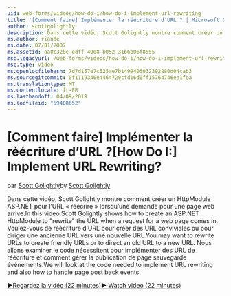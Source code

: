 ```yaml
---
uid: web-forms/videos/how-do-i/how-do-i-implement-url-rewriting
title: '[Comment faire] Implémenter la réécriture d’URL ? | Microsoft Docs'
author: scottgolightly
description: Dans cette vidéo, Scott Golightly montre comment créer un HttpModule ASP.NET pour l’URL 'réécrire » lorsqu’une demande pour une page web arrive. Vous pouvez souhaiter réécrire...
ms.author: riande
ms.date: 07/01/2007
ms.assetid: aa0c328c-edff-4908-b052-31b6b06f8555
msc.legacyurl: /web-forms/videos/how-do-i/how-do-i-implement-url-rewriting
msc.type: video
ms.openlocfilehash: 7d7d157e7c525ae7b1499405032392280d04cab3
ms.sourcegitcommit: 0f1119340e4464720cfd16d0ff15764746ea1fea
ms.translationtype: MT
ms.contentlocale: fr-FR
ms.lasthandoff: 04/09/2019
ms.locfileid: "59408652"
---
```

# <a name="how-do-i-implement-url-rewriting"></a><span data-ttu-id="59bd2-105">[Comment faire] Implémenter la réécriture d’URL ?</span><span class="sxs-lookup"><span data-stu-id="59bd2-105">[How Do I:] Implement URL Rewriting?</span></span>

<span data-ttu-id="59bd2-106">par [Scott Golightly](https://github.com/scottgolightly)</span><span class="sxs-lookup"><span data-stu-id="59bd2-106">by [Scott Golightly](https://github.com/scottgolightly)</span></span>

<span data-ttu-id="59bd2-107">Dans cette vidéo, Scott Golightly montre comment créer un HttpModule ASP.NET pour l’URL « réécrire » lorsqu’une demande pour une page web arrive.</span><span class="sxs-lookup"><span data-stu-id="59bd2-107">In this video Scott Golightly shows how to create an ASP.NET HttpModule to "rewrite" the URL when a request for a web page comes in.</span></span> <span data-ttu-id="59bd2-108">Voulez-vous de réécriture d’URL pour créer des URL conviviales ou pour diriger une ancienne URL vers une nouvelle URL.</span><span class="sxs-lookup"><span data-stu-id="59bd2-108">You may want to rewrite URLs to create friendly URLs or to direct an old URL to a new URL.</span></span> <span data-ttu-id="59bd2-109">Nous allons examiner le code nécessitent pour implémenter des URL de réécriture et comment gérer la publication de page sauvegarde événements.</span><span class="sxs-lookup"><span data-stu-id="59bd2-109">We will look at the code needed to implement URL rewriting and also how to handle page post back events.</span></span>

[<span data-ttu-id="59bd2-110">&#9654;Regardez la vidéo (22 minutes)</span><span class="sxs-lookup"><span data-stu-id="59bd2-110">&#9654; Watch video (22 minutes)</span></span>](https://channel9.msdn.com/Blogs/ASP-NET-Site-Videos/how-do-i-implement-url-rewriting)

